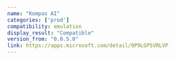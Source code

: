```yaml
---
name: "Kompas AI"
categories: ['prod']
compatibility: emulation
display_result: "Compatible"
version_from: "0.0.5.0"
link: https://apps.microsoft.com/detail/9P9LGP5VRLVP
---
```

